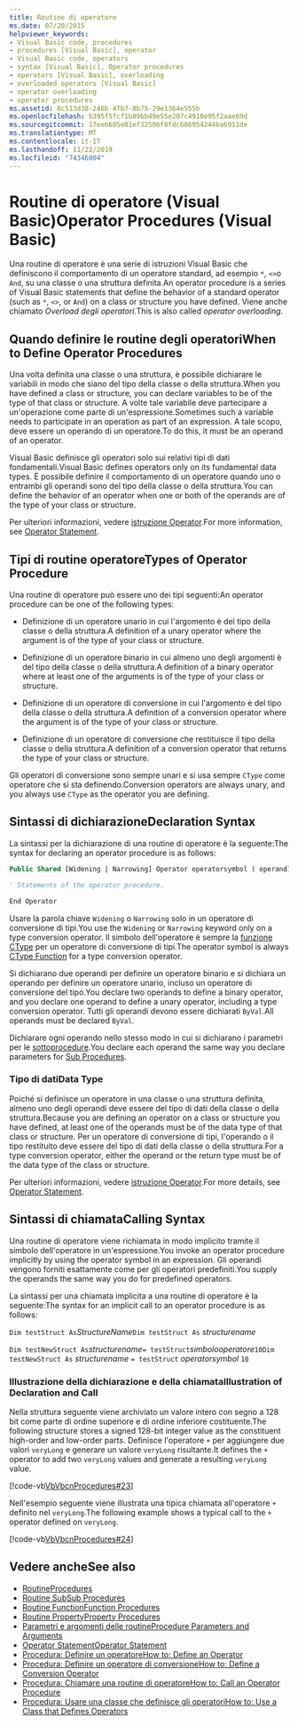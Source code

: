 ```yaml
---
title: Routine di operatore
ms.date: 07/20/2015
helpviewer_keywords:
- Visual Basic code, procedures
- procedures [Visual Basic], operator
- Visual Basic code, operators
- syntax [Visual Basic], Operator procedures
- operators [Visual Basic], overloading
- overloaded operators [Visual Basic]
- operator overloading
- operator procedures
ms.assetid: 8c513d38-246b-4fb7-8b75-29e1364e555b
ms.openlocfilehash: b395f5fcf1b89bb49e55e207c4910e95f2aae69d
ms.sourcegitcommit: 17ee6605e01ef32506f8fdc686954244ba6911de
ms.translationtype: MT
ms.contentlocale: it-IT
ms.lasthandoff: 11/22/2019
ms.locfileid: "74346004"
---
```

# <a name="operator-procedures-visual-basic"></a><span data-ttu-id="6a04c-102">Routine di operatore (Visual Basic)</span><span class="sxs-lookup"><span data-stu-id="6a04c-102">Operator Procedures (Visual Basic)</span></span>

<span data-ttu-id="6a04c-103">Una routine di operatore è una serie di istruzioni Visual Basic che definiscono il comportamento di un operatore standard, ad esempio `*`, `<>`o `And`, su una classe o una struttura definita.</span><span class="sxs-lookup"><span data-stu-id="6a04c-103">An operator procedure is a series of Visual Basic statements that define the behavior of a standard operator (such as `*`, `<>`, or `And`) on a class or structure you have defined.</span></span> <span data-ttu-id="6a04c-104">Viene anche chiamato *Overload degli operatori*.</span><span class="sxs-lookup"><span data-stu-id="6a04c-104">This is also called *operator overloading*.</span></span>

## <a name="when-to-define-operator-procedures"></a><span data-ttu-id="6a04c-105">Quando definire le routine degli operatori</span><span class="sxs-lookup"><span data-stu-id="6a04c-105">When to Define Operator Procedures</span></span>

<span data-ttu-id="6a04c-106">Una volta definita una classe o una struttura, è possibile dichiarare le variabili in modo che siano del tipo della classe o della struttura.</span><span class="sxs-lookup"><span data-stu-id="6a04c-106">When you have defined a class or structure, you can declare variables to be of the type of that class or structure.</span></span> <span data-ttu-id="6a04c-107">A volte tale variabile deve partecipare a un'operazione come parte di un'espressione.</span><span class="sxs-lookup"><span data-stu-id="6a04c-107">Sometimes such a variable needs to participate in an operation as part of an expression.</span></span> <span data-ttu-id="6a04c-108">A tale scopo, deve essere un operando di un operatore.</span><span class="sxs-lookup"><span data-stu-id="6a04c-108">To do this, it must be an operand of an operator.</span></span>

<span data-ttu-id="6a04c-109">Visual Basic definisce gli operatori solo sui relativi tipi di dati fondamentali.</span><span class="sxs-lookup"><span data-stu-id="6a04c-109">Visual Basic defines operators only on its fundamental data types.</span></span> <span data-ttu-id="6a04c-110">È possibile definire il comportamento di un operatore quando uno o entrambi gli operandi sono del tipo della classe o della struttura.</span><span class="sxs-lookup"><span data-stu-id="6a04c-110">You can define the behavior of an operator when one or both of the operands are of the type of your class or structure.</span></span>

<span data-ttu-id="6a04c-111">Per ulteriori informazioni, vedere [istruzione Operator](../../../../visual-basic/language-reference/statements/operator-statement.md).</span><span class="sxs-lookup"><span data-stu-id="6a04c-111">For more information, see [Operator Statement](../../../../visual-basic/language-reference/statements/operator-statement.md).</span></span>

## <a name="types-of-operator-procedure"></a><span data-ttu-id="6a04c-112">Tipi di routine operatore</span><span class="sxs-lookup"><span data-stu-id="6a04c-112">Types of Operator Procedure</span></span>

<span data-ttu-id="6a04c-113">Una routine di operatore può essere uno dei tipi seguenti:</span><span class="sxs-lookup"><span data-stu-id="6a04c-113">An operator procedure can be one of the following types:</span></span>

- <span data-ttu-id="6a04c-114">Definizione di un operatore unario in cui l'argomento è del tipo della classe o della struttura.</span><span class="sxs-lookup"><span data-stu-id="6a04c-114">A definition of a unary operator where the argument is of the type of your class or structure.</span></span>

- <span data-ttu-id="6a04c-115">Definizione di un operatore binario in cui almeno uno degli argomenti è del tipo della classe o della struttura.</span><span class="sxs-lookup"><span data-stu-id="6a04c-115">A definition of a binary operator where at least one of the arguments is of the type of your class or structure.</span></span>

- <span data-ttu-id="6a04c-116">Definizione di un operatore di conversione in cui l'argomento è del tipo della classe o della struttura.</span><span class="sxs-lookup"><span data-stu-id="6a04c-116">A definition of a conversion operator where the argument is of the type of your class or structure.</span></span>

- <span data-ttu-id="6a04c-117">Definizione di un operatore di conversione che restituisce il tipo della classe o della struttura.</span><span class="sxs-lookup"><span data-stu-id="6a04c-117">A definition of a conversion operator that returns the type of your class or structure.</span></span>

 <span data-ttu-id="6a04c-118">Gli operatori di conversione sono sempre unari e si usa sempre `CType` come operatore che si sta definendo.</span><span class="sxs-lookup"><span data-stu-id="6a04c-118">Conversion operators are always unary, and you always use `CType` as the operator you are defining.</span></span>

## <a name="declaration-syntax"></a><span data-ttu-id="6a04c-119">Sintassi di dichiarazione</span><span class="sxs-lookup"><span data-stu-id="6a04c-119">Declaration Syntax</span></span>

<span data-ttu-id="6a04c-120">La sintassi per la dichiarazione di una routine di operatore è la seguente:</span><span class="sxs-lookup"><span data-stu-id="6a04c-120">The syntax for declaring an operator procedure is as follows:</span></span>

```vb
Public Shared [Widening | Narrowing] Operator operatorsymbol ( operand1 [,  operand2 ]) As datatype

' Statements of the operator procedure.

End Operator
```

<span data-ttu-id="6a04c-121">Usare la parola chiave `Widening` o `Narrowing` solo in un operatore di conversione di tipi.</span><span class="sxs-lookup"><span data-stu-id="6a04c-121">You use the `Widening` or `Narrowing` keyword only on a type conversion operator.</span></span> <span data-ttu-id="6a04c-122">Il simbolo dell'operatore è sempre la [funzione CType](../../../../visual-basic/language-reference/functions/ctype-function.md) per un operatore di conversione di tipi.</span><span class="sxs-lookup"><span data-stu-id="6a04c-122">The operator symbol is always [CType Function](../../../../visual-basic/language-reference/functions/ctype-function.md) for a type conversion operator.</span></span>

<span data-ttu-id="6a04c-123">Si dichiarano due operandi per definire un operatore binario e si dichiara un operando per definire un operatore unario, incluso un operatore di conversione del tipo.</span><span class="sxs-lookup"><span data-stu-id="6a04c-123">You declare two operands to define a binary operator, and you declare one operand to define a unary operator, including a type conversion operator.</span></span> <span data-ttu-id="6a04c-124">Tutti gli operandi devono essere dichiarati `ByVal`.</span><span class="sxs-lookup"><span data-stu-id="6a04c-124">All operands must be declared `ByVal`.</span></span>

<span data-ttu-id="6a04c-125">Dichiarare ogni operando nello stesso modo in cui si dichiarano i parametri per le [sottoprocedure](./sub-procedures.md).</span><span class="sxs-lookup"><span data-stu-id="6a04c-125">You declare each operand the same way you declare parameters for [Sub Procedures](./sub-procedures.md).</span></span>

### <a name="data-type"></a><span data-ttu-id="6a04c-126">Tipo di dati</span><span class="sxs-lookup"><span data-stu-id="6a04c-126">Data Type</span></span>

<span data-ttu-id="6a04c-127">Poiché si definisce un operatore in una classe o una struttura definita, almeno uno degli operandi deve essere del tipo di dati della classe o della struttura.</span><span class="sxs-lookup"><span data-stu-id="6a04c-127">Because you are defining an operator on a class or structure you have defined, at least one of the operands must be of the data type of that class or structure.</span></span> <span data-ttu-id="6a04c-128">Per un operatore di conversione di tipi, l'operando o il tipo restituito deve essere del tipo di dati della classe o della struttura.</span><span class="sxs-lookup"><span data-stu-id="6a04c-128">For a type conversion operator, either the operand or the return type must be of the data type of the class or structure.</span></span>

<span data-ttu-id="6a04c-129">Per ulteriori informazioni, vedere [istruzione Operator](../../../../visual-basic/language-reference/statements/operator-statement.md).</span><span class="sxs-lookup"><span data-stu-id="6a04c-129">For more details, see [Operator Statement](../../../../visual-basic/language-reference/statements/operator-statement.md).</span></span>

## <a name="calling-syntax"></a><span data-ttu-id="6a04c-130">Sintassi di chiamata</span><span class="sxs-lookup"><span data-stu-id="6a04c-130">Calling Syntax</span></span>

<span data-ttu-id="6a04c-131">Una routine di operatore viene richiamata in modo implicito tramite il simbolo dell'operatore in un'espressione.</span><span class="sxs-lookup"><span data-stu-id="6a04c-131">You invoke an operator procedure implicitly by using the operator symbol in an expression.</span></span> <span data-ttu-id="6a04c-132">Gli operandi vengono forniti esattamente come per gli operatori predefiniti.</span><span class="sxs-lookup"><span data-stu-id="6a04c-132">You supply the operands the same way you do for predefined operators.</span></span>

<span data-ttu-id="6a04c-133">La sintassi per una chiamata implicita a una routine di operatore è la seguente:</span><span class="sxs-lookup"><span data-stu-id="6a04c-133">The syntax for an implicit call to an operator procedure is as follows:</span></span>

<span data-ttu-id="6a04c-134">`Dim testStruct As`*StructureName*</span><span class="sxs-lookup"><span data-stu-id="6a04c-134">`Dim testStruct As`  *structurename*</span></span>

<span data-ttu-id="6a04c-135">`Dim testNewStruct As`*structurename*`= testStruct`*simbolooperatore*`10`</span><span class="sxs-lookup"><span data-stu-id="6a04c-135">`Dim testNewStruct As`  *structurename*  `= testStruct`  *operatorsymbol*  `10`</span></span>

### <a name="illustration-of-declaration-and-call"></a><span data-ttu-id="6a04c-136">Illustrazione della dichiarazione e della chiamata</span><span class="sxs-lookup"><span data-stu-id="6a04c-136">Illustration of Declaration and Call</span></span>

<span data-ttu-id="6a04c-137">Nella struttura seguente viene archiviato un valore intero con segno a 128 bit come parte di ordine superiore e di ordine inferiore costituente.</span><span class="sxs-lookup"><span data-stu-id="6a04c-137">The following structure stores a signed 128-bit integer value as the constituent high-order and low-order parts.</span></span> <span data-ttu-id="6a04c-138">Definisce l'operatore `+` per aggiungere due valori `veryLong` e generare un valore `veryLong` risultante.</span><span class="sxs-lookup"><span data-stu-id="6a04c-138">It defines the `+` operator to add two `veryLong` values and generate a resulting `veryLong` value.</span></span>

[!code-vb[VbVbcnProcedures#23](~/samples/snippets/visualbasic/VS_Snippets_VBCSharp/VbVbcnProcedures/VB/Class1.vb#23)]

<span data-ttu-id="6a04c-139">Nell'esempio seguente viene illustrata una tipica chiamata all'operatore `+` definito nel `veryLong`.</span><span class="sxs-lookup"><span data-stu-id="6a04c-139">The following example shows a typical call to the `+` operator defined on `veryLong`.</span></span>

[!code-vb[VbVbcnProcedures#24](~/samples/snippets/visualbasic/VS_Snippets_VBCSharp/VbVbcnProcedures/VB/Class1.vb#24)]

## <a name="see-also"></a><span data-ttu-id="6a04c-140">Vedere anche</span><span class="sxs-lookup"><span data-stu-id="6a04c-140">See also</span></span>

- [<span data-ttu-id="6a04c-141">Routine</span><span class="sxs-lookup"><span data-stu-id="6a04c-141">Procedures</span></span>](./index.md)
- [<span data-ttu-id="6a04c-142">Routine Sub</span><span class="sxs-lookup"><span data-stu-id="6a04c-142">Sub Procedures</span></span>](./sub-procedures.md)
- [<span data-ttu-id="6a04c-143">Routine Function</span><span class="sxs-lookup"><span data-stu-id="6a04c-143">Function Procedures</span></span>](./function-procedures.md)
- [<span data-ttu-id="6a04c-144">Routine Property</span><span class="sxs-lookup"><span data-stu-id="6a04c-144">Property Procedures</span></span>](./property-procedures.md)
- [<span data-ttu-id="6a04c-145">Parametri e argomenti delle routine</span><span class="sxs-lookup"><span data-stu-id="6a04c-145">Procedure Parameters and Arguments</span></span>](./procedure-parameters-and-arguments.md)
- [<span data-ttu-id="6a04c-146">Operator Statement</span><span class="sxs-lookup"><span data-stu-id="6a04c-146">Operator Statement</span></span>](../../../../visual-basic/language-reference/statements/operator-statement.md)
- [<span data-ttu-id="6a04c-147">Procedura: Definire un operatore</span><span class="sxs-lookup"><span data-stu-id="6a04c-147">How to: Define an Operator</span></span>](./how-to-define-an-operator.md)
- [<span data-ttu-id="6a04c-148">Procedura: Definire un operatore di conversione</span><span class="sxs-lookup"><span data-stu-id="6a04c-148">How to: Define a Conversion Operator</span></span>](./how-to-define-a-conversion-operator.md)
- [<span data-ttu-id="6a04c-149">Procedura: Chiamare una routine di operatore</span><span class="sxs-lookup"><span data-stu-id="6a04c-149">How to: Call an Operator Procedure</span></span>](./how-to-call-an-operator-procedure.md)
- [<span data-ttu-id="6a04c-150">Procedura: Usare una classe che definisce gli operatori</span><span class="sxs-lookup"><span data-stu-id="6a04c-150">How to: Use a Class that Defines Operators</span></span>](./how-to-use-a-class-that-defines-operators.md)
